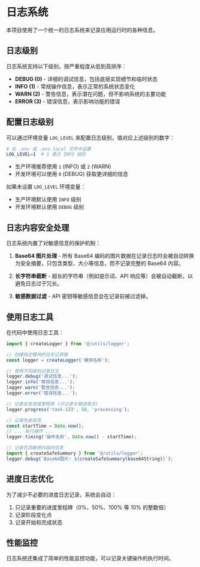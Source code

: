 # 日志系统

本项目使用了一个统一的日志系统来记录应用运行时的各种信息。

## 日志级别

日志系统支持以下级别，按严重程度从低到高排序：

* **DEBUG (0)** - 详细的调试信息，包括底层实现细节和临时状态
* **INFO (1)** - 常规操作信息，表示正常的系统状态变化
* **WARN (2)** - 警告信息，表示潜在问题，但不影响系统的主要功能
* **ERROR (3)** - 错误信息，表示影响功能的错误

## 配置日志级别

可以通过环境变量 `LOG_LEVEL` 来配置日志级别，值对应上述级别的数字：

```sh
# 在 .env 或 .env.local 文件中设置
LOG_LEVEL=1  # 1 表示 INFO 级别
```

- 生产环境推荐使用 `1` (INFO) 或 `2` (WARN)
- 开发环境可以使用 `0` (DEBUG) 获取更详细的信息

如果未设置 `LOG_LEVEL` 环境变量：
- 生产环境默认使用 `INFO` 级别
- 开发环境默认使用 `DEBUG` 级别

## 日志内容安全处理

日志系统内置了对敏感信息的保护机制：

1. **Base64 图片处理** - 所有 Base64 编码的图片数据在记录日志时会被自动转换为安全摘要，只包含类型、大小等信息，而不记录完整的 Base64 内容。

2. **长字符串截断** - 超长的字符串（例如提示词、API 响应等）会被自动截断，以避免日志过于冗长。

3. **敏感数据过滤** - API 密钥等敏感信息会在记录前被过滤掉。

## 使用日志工具

在代码中使用日志工具：

```typescript
import { createLogger } from '@/utils/logger';

// 创建指定模块的日志记录器
const logger = createLogger('模块名称');

// 使用不同级别记录日志
logger.debug('调试信息...');
logger.info('常规信息...');
logger.warn('警告信息...');
logger.error('错误信息...');

// 记录任务进度里程碑 (只记录关键进度点)
logger.progress('task-123', 50, 'processing');

// 记录性能信息
const startTime = Date.now();
// ... 执行操作 ...
logger.timing('操作名称', Date.now() - startTime);

// 记录包含敏感内容的信息
import { createSafeSummary } from '@/utils/logger';
logger.debug(`Base64图片: ${createSafeSummary(base64String)}`);
```

## 进度日志优化

为了减少不必要的进度日志记录，系统会自动：

1. 只记录重要的进度里程碑（0%、50%、100% 等 10% 的整数倍）
2. 记录阶段变化点
3. 记录开始和完成状态

## 性能监控

日志系统还集成了简单的性能监控功能，可以记录关键操作的执行时间。 